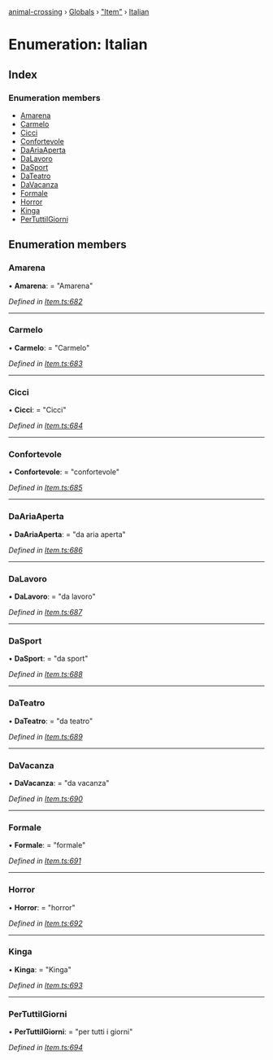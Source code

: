 [animal-crossing](../README.md) › [Globals](../globals.md) › ["Item"](../modules/_item_.md) › [Italian](_item_.italian.md)

# Enumeration: Italian

## Index

### Enumeration members

* [Amarena](_item_.italian.md#amarena)
* [Carmelo](_item_.italian.md#carmelo)
* [Cicci](_item_.italian.md#cicci)
* [Confortevole](_item_.italian.md#confortevole)
* [DaAriaAperta](_item_.italian.md#daariaaperta)
* [DaLavoro](_item_.italian.md#dalavoro)
* [DaSport](_item_.italian.md#dasport)
* [DaTeatro](_item_.italian.md#dateatro)
* [DaVacanza](_item_.italian.md#davacanza)
* [Formale](_item_.italian.md#formale)
* [Horror](_item_.italian.md#horror)
* [Kinga](_item_.italian.md#kinga)
* [PerTuttiIGiorni](_item_.italian.md#pertuttiigiorni)

## Enumeration members

###  Amarena

• **Amarena**: = "Amarena"

*Defined in [Item.ts:682](https://github.com/Norviah/animal-crossing/blob/2c80bbc/module/types/Item.ts#L682)*

___

###  Carmelo

• **Carmelo**: = "Carmelo"

*Defined in [Item.ts:683](https://github.com/Norviah/animal-crossing/blob/2c80bbc/module/types/Item.ts#L683)*

___

###  Cicci

• **Cicci**: = "Cicci"

*Defined in [Item.ts:684](https://github.com/Norviah/animal-crossing/blob/2c80bbc/module/types/Item.ts#L684)*

___

###  Confortevole

• **Confortevole**: = "confortevole"

*Defined in [Item.ts:685](https://github.com/Norviah/animal-crossing/blob/2c80bbc/module/types/Item.ts#L685)*

___

###  DaAriaAperta

• **DaAriaAperta**: = "da aria aperta"

*Defined in [Item.ts:686](https://github.com/Norviah/animal-crossing/blob/2c80bbc/module/types/Item.ts#L686)*

___

###  DaLavoro

• **DaLavoro**: = "da lavoro"

*Defined in [Item.ts:687](https://github.com/Norviah/animal-crossing/blob/2c80bbc/module/types/Item.ts#L687)*

___

###  DaSport

• **DaSport**: = "da sport"

*Defined in [Item.ts:688](https://github.com/Norviah/animal-crossing/blob/2c80bbc/module/types/Item.ts#L688)*

___

###  DaTeatro

• **DaTeatro**: = "da teatro"

*Defined in [Item.ts:689](https://github.com/Norviah/animal-crossing/blob/2c80bbc/module/types/Item.ts#L689)*

___

###  DaVacanza

• **DaVacanza**: = "da vacanza"

*Defined in [Item.ts:690](https://github.com/Norviah/animal-crossing/blob/2c80bbc/module/types/Item.ts#L690)*

___

###  Formale

• **Formale**: = "formale"

*Defined in [Item.ts:691](https://github.com/Norviah/animal-crossing/blob/2c80bbc/module/types/Item.ts#L691)*

___

###  Horror

• **Horror**: = "horror"

*Defined in [Item.ts:692](https://github.com/Norviah/animal-crossing/blob/2c80bbc/module/types/Item.ts#L692)*

___

###  Kinga

• **Kinga**: = "Kinga"

*Defined in [Item.ts:693](https://github.com/Norviah/animal-crossing/blob/2c80bbc/module/types/Item.ts#L693)*

___

###  PerTuttiIGiorni

• **PerTuttiIGiorni**: = "per tutti i giorni"

*Defined in [Item.ts:694](https://github.com/Norviah/animal-crossing/blob/2c80bbc/module/types/Item.ts#L694)*
